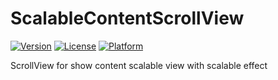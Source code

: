 # ScalableContentScrollView

[![Version](https://img.shields.io/cocoapods/v/ScalingCarousel.svg?style=flat)](https://cocoapods.org/pods/ScalableContentScrollView)
[![License](https://img.shields.io/cocoapods/l/ScalingCarousel.svg?style=flat)](https://cocoapods.org/pods/ScalableContentScrollView)
[![Platform](https://img.shields.io/cocoapods/p/ScalingCarousel.svg?style=flat)](https://cocoapods.org/pods/ScalableContentScrollView)

ScrollView for show content scalable view with scalable effect
